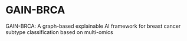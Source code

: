 # GAIN-BRCA
GAIN-BRCA: A graph-based explainable AI framework for breast cancer subtype classification based on multi-omics
